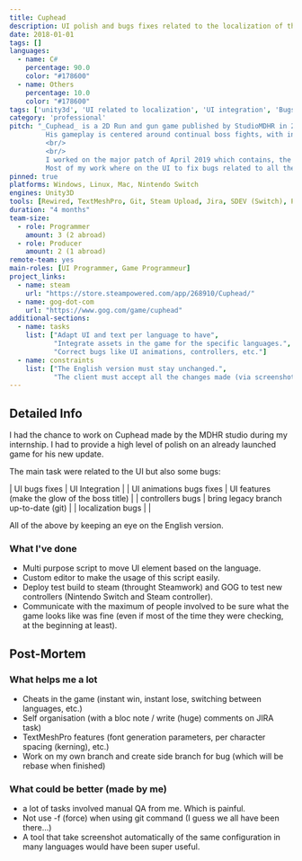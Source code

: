 ```yaml
---
title: Cuphead
description: UI polish and bugs fixes related to the localization of the game
date: 2018-01-01
tags: []
languages:
  - name: C#
    percentage: 90.0
    color: "#178600"
  - name: Others
    percentage: 10.0
    color: "#178600"
tags: ['unity3d', 'UI related to localization', 'UI integration', 'Bugs fixes', 'Tools']
category: 'professional'
pitch: "_Cuphead_ is a 2D Run and gun game published by StudioMDHR in 2017.
         His gameplay is centered around continual boss fights, with interspersed run and gun levels.
         <br/>
         <br/>
         I worked on the major patch of April 2019 which contains, the nintendo switch released, Mugman mode and localization in 11 languages of the game.
         Most of my work where on the UI to fix bugs related to all the new languages in the game."
pinned: true
platforms: Windows, Linux, Mac, Nintendo Switch
engines: Unity3D
tools: [Rewired, TextMeshPro, Git, Steam Upload, Jira, SDEV (Switch), Paint.net, Jenkins]
duration: "4 months"
team-size:
  - role: Programmer
    amount: 3 (2 abroad)
  - role: Producer
    amount: 2 (1 abroad)
remote-team: yes
main-roles: [UI Programmer, Game Programmeur]
project_links:
  - name: steam
    url: "https://store.steampowered.com/app/268910/Cuphead/"
  - name: gog-dot-com
    url: "https://www.gog.com/game/cuphead"
additional-sections:
  - name: tasks
    list: ["Adapt UI and text per language to have",
           "Integrate assets in the game for the specific languages.",
           "Correct bugs like UI animations, controllers, etc."]
  - name: constraints
    list: ["The English version must stay unchanged.",
           "The client must accept all the changes made (via screenshots)."]
---
```

<!---
Gregoire Boiron <gregoire.boiron@gmail.com>
Copyright (c) 2018-2019 Gregoire Boiron  All Rights Reserved.
--->

Detailed Info
--------------------
I had the chance to work on Cuphead made by the MDHR studio during my internship.
I had to provide a high level of polish on an already launched game for his new update.

The main task were related to the UI but also some bugs:

| UI bugs fixes | UI Integration |
| UI animations bugs fixes | UI features (make the glow of the boss title) |
| controllers bugs | bring legacy branch up-to-date (git) |
| localization bugs |  |

All of the above by keeping an eye on the English version.

### What I've done
* Multi purpose script to move UI element based on the language.
* Custom editor to make the usage of this script easily.
* Deploy test build to steam (throught Steamwork) and GOG to test new controllers (Nintendo Switch and Steam controller).
* Communicate with the maximum of people involved to be sure what the game looks like was fine 
(even if most of the time they were checking, at the beginning at least).

<!--
To give an order of size Cuphead is :
- 81 death quotes
- 
In 11 new languages !-->

Post-Mortem
--------------------
### What helps me a lot
* Cheats in the game (instant win, instant lose, switching between languages, etc.)
* Self organisation (with a bloc note / write (huge) comments on JIRA task)
* TextMeshPro features (font generation parameters, per character spacing (kerning), etc.)
* Work on my own branch and create side branch for bug (which will be rebase when finished)

### What could be better (made by me)
* a lot of tasks involved manual QA from me. Which is painful. 
* Not use -f (force) when using git command (I guess we all have been there...)
* A tool that take screenshot automatically of the same configuration in many languages would have been super useful.